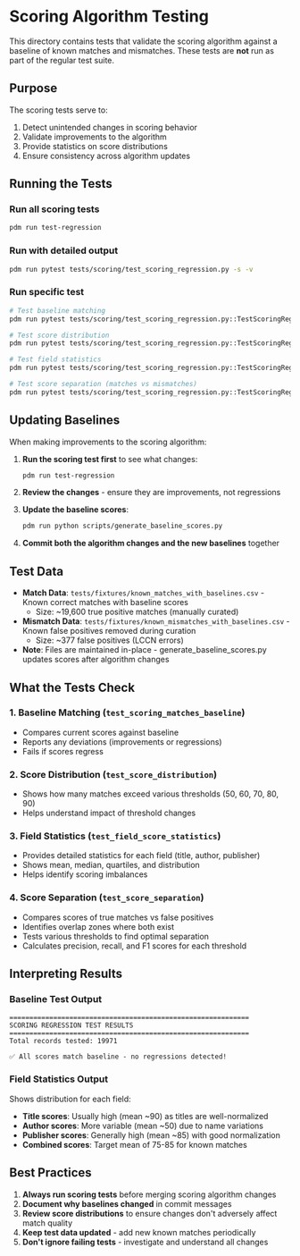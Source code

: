 # Scoring Algorithm Testing

This directory contains tests that validate the scoring algorithm against a baseline of known matches and mismatches. These tests are **not** run as part of the regular test suite.

## Purpose

The scoring tests serve to:

1. Detect unintended changes in scoring behavior
1. Validate improvements to the algorithm
1. Provide statistics on score distributions
1. Ensure consistency across algorithm updates

## Running the Tests

### Run all scoring tests

```bash
pdm run test-regression
```

### Run with detailed output

```bash
pdm run pytest tests/scoring/test_scoring_regression.py -s -v
```

### Run specific test

```bash
# Test baseline matching
pdm run pytest tests/scoring/test_scoring_regression.py::TestScoringRegression::test_scoring_matches_baseline -s

# Test score distribution
pdm run pytest tests/scoring/test_scoring_regression.py::TestScoringRegression::test_score_distribution -s

# Test field statistics
pdm run pytest tests/scoring/test_scoring_regression.py::TestScoringRegression::test_field_score_statistics -s

# Test score separation (matches vs mismatches)
pdm run pytest tests/scoring/test_scoring_regression.py::TestScoringRegression::test_score_separation -s
```

## Updating Baselines

When making improvements to the scoring algorithm:

1. **Run the scoring test first** to see what changes:

   ```bash
   pdm run test-regression
   ```

1. **Review the changes** - ensure they are improvements, not regressions

1. **Update the baseline scores**:

   ```bash
   pdm run python scripts/generate_baseline_scores.py
   ```

1. **Commit both the algorithm changes and the new baselines** together

## Test Data

- **Match Data**: `tests/fixtures/known_matches_with_baselines.csv` - Known correct matches with baseline scores
  - Size: ~19,600 true positive matches (manually curated)
- **Mismatch Data**: `tests/fixtures/known_mismatches_with_baselines.csv` - Known false positives removed during curation
  - Size: ~377 false positives (LCCN errors)
- **Note**: Files are maintained in-place - generate_baseline_scores.py updates scores after algorithm changes

## What the Tests Check

### 1. Baseline Matching (`test_scoring_matches_baseline`)

- Compares current scores against baseline
- Reports any deviations (improvements or regressions)
- Fails if scores regress

### 2. Score Distribution (`test_score_distribution`)

- Shows how many matches exceed various thresholds (50, 60, 70, 80, 90)
- Helps understand impact of threshold changes

### 3. Field Statistics (`test_field_score_statistics`)

- Provides detailed statistics for each field (title, author, publisher)
- Shows mean, median, quartiles, and distribution
- Helps identify scoring imbalances

### 4. Score Separation (`test_score_separation`)

- Compares scores of true matches vs false positives
- Identifies overlap zones where both exist
- Tests various thresholds to find optimal separation
- Calculates precision, recall, and F1 scores for each threshold

## Interpreting Results

### Baseline Test Output

```
============================================================
SCORING REGRESSION TEST RESULTS
============================================================
Total records tested: 19971

✅ All scores match baseline - no regressions detected!
```

### Field Statistics Output

Shows distribution for each field:

- **Title scores**: Usually high (mean ~90) as titles are well-normalized
- **Author scores**: More variable (mean ~50) due to name variations
- **Publisher scores**: Generally high (mean ~85) with good normalization
- **Combined scores**: Target mean of 75-85 for known matches

## Best Practices

1. **Always run scoring tests** before merging scoring algorithm changes
1. **Document why baselines changed** in commit messages
1. **Review score distributions** to ensure changes don't adversely affect match quality
1. **Keep test data updated** - add new known matches periodically
1. **Don't ignore failing tests** - investigate and understand all changes
